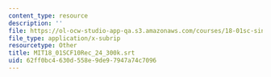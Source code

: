 ```yaml
---
content_type: resource
description: ''
file: https://ol-ocw-studio-app-qa.s3.amazonaws.com/courses/18-01sc-single-variable-calculus-fall-2010/62ff0bc4630d558e9de97947a74c7096_MIT18_01SCF10Rec_24_300k.vtt
file_type: application/x-subrip
resourcetype: Other
title: MIT18_01SCF10Rec_24_300k.srt
uid: 62ff0bc4-630d-558e-9de9-7947a74c7096
---
```

